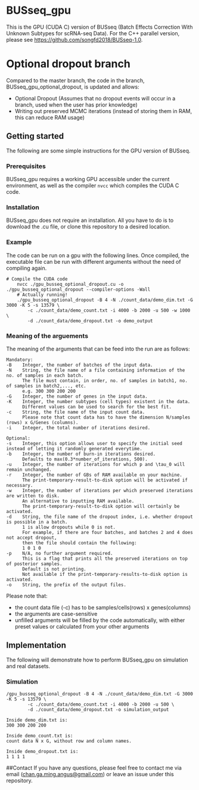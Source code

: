 # BUSseq_gpu
This is the GPU (CUDA C) version of BUSseq (Batch Effects Correction With Unknown Subtypes for scRNA-seq Data). For the C++ parallel version, please see https://github.com/songfd2018/BUSseq-1.0.

# Optional dropout branch
Compared to the master branch, the code in the branch, BUSseq_gpu_optional_dropout, is updated and allows:
- Optional Dropout (Assumes that no dropout events will occur in a branch, used when the user has prior knowledge)
- Writing out preserved MCMC iterations (instead of storing them in RAM, this can reduce RAM usage)

## Getting started
The following are some simple instructions for the GPU version of BUSseq.

### Prerequisites
BUSseq_gpu requires a working GPU accessible under the current environment, as well as the compiler `nvcc` which compiles the CUDA C code.

### Installation
BUSseq_gpu does not require an installation.
All you have to do is to download the .cu file, or clone this repository to a desired location.

### Example
The code can be run on a gpu with the following lines.
Once compiled, the executable file can be run with different arguments without the need of compiling again.
```
# Compile the CUDA code
    nvcc ./gpu_busseq_optional_dropout.cu -o ./gpu_busseq_optional_dropout --compiler-options -Wall
    # Actually running!
    ./gpu_busseq_optional_dropout -B 4 -N ./count_data/demo_dim.txt -G 3000 -K 5 -s 13579 \
        -c ./count_data/demo_count.txt -i 4000 -b 2000 -u 500 -w 1000 \
        -d ./count_data/demo_dropout.txt -o demo_output
```

### Meaning of the arguements
The meaning of the arguments that can be feed into the run are as follows:
```
Mandatory:
-B    Integer, the number of batches of the input data.
-N    String, the file name of a file containing information of the no. of samples in each batch.
      The file must contain, in order, no. of samples in batch1, no. of samples in batch2,..., etc.
      e.g. 300 300 200 200
-G    Integer, the number of genes in the input data.
-K    Integer, the number subtypes (cell types) existent in the data.
      Different values can be used to search for the best fit.
-c    String, the file name of the input count data.
      Please note that count data has to have the dimension N/samples (rows) x G/Genes (columns).
-i    Integer, the total number of iterations desired.

Optional:
-s    Integer, this option allows user to specify the initial seed instead of letting it randomly generated everytime.
-b    Integer, the number of burn-in iterations desired.
      Defaults to max(0.3*number_of_iterations, 500).
-u    Integer, the number of iterations for which p and \tau_0 will remain unchanged.
-r    Integer, the number of GBs of RAM available on your machine.
      The print-temporary-result-to-disk option will be activated if necessary.
-w    Integer, the number of iterations per which preserved iterations are written to disk. 
      An alternative to inputting RAM available.
      The print-temporary-result-to-disk option will certainly be activated.
-d    String, the file name of the dropout index, i.e. whether dropout is possible in a batch.
      1 is allow dropouts while 0 is not.
      For example, if there are four batches, and batches 2 and 4 does not accept dropout,
      then the file should contain the following:
      1 0 1 0
-p    N/A, no further argument required.
      This is a flag that prints all the preserved iterations on top of posterior samples.
      Default is not printing.
      Not available if the print-temporary-results-to-disk option is activated.
-o    String, the prefix of the output files.
```
Please note that:
- the count data file (-c) has to be samples/cells(rows) x genes(columns)
- the arguments are case-sensitive
- unfilled arguments will be filled by the code automatically, with either preset values or calculated from your other arguments

## Implementation
The following will demonstrate how to perform BUSseq_gpu on simulation and real datasets.
### Simulation
```
/gpu_busseq_optional_dropout -B 4 -N ./count_data/demo_dim.txt -G 3000 -K 5 -s 13579 \
        -c ./count_data/demo_count.txt -i 4000 -b 2000 -u 500 \
        -d ./count_data/demo_dropout.txt -o simulation_output
```
    Inside demo_dim.txt is:
    300 300 200 200

    Inside demo_count.txt is:
    count data N x G, without row and column names.

    Inside demo_dropout.txt is:
    1 1 1 1

##Contact
If you have any questions, please feel free to contact me via email (chan.ga.ming.angus@gmail.com) or leave an issue under this repository.
